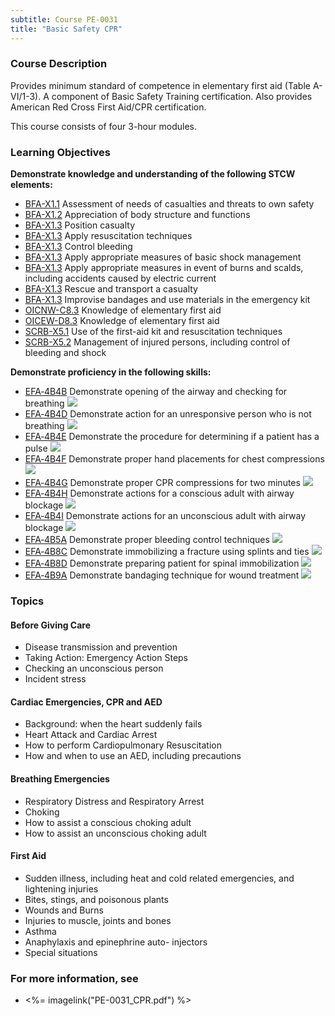```yaml
---
subtitle: Course PE-0031
title: "Basic Safety CPR"
---
```


### Course Description

Provides minimum standard of competence in elementary first aid (Table A-VI/1-3). A component of Basic Safety Training certification. Also provides American Red Cross First Aid/CPR certification.

This course consists of four 3-hour modules.


### Learning Objectives

**Demonstrate knowledge and understanding of the following STCW elements:**

* [BFA-X1.1]({{site.baseurl}}/tables/613.html#BFA-X1.1) Assessment of needs of casualties and threats to own safety
* [BFA-X1.2]({{site.baseurl}}/tables/613.html#BFA-X1.2) Appreciation of body structure and functions
* [BFA-X1.3]({{site.baseurl}}/tables/613.html#BFA-X1.3) Position casualty 
* [BFA-X1.3]({{site.baseurl}}/tables/613.html#BFA-X1.3) Apply resuscitation techniques 
* [BFA-X1.3]({{site.baseurl}}/tables/613.html#BFA-X1.3) Control bleeding
* [BFA-X1.3]({{site.baseurl}}/tables/613.html#BFA-X1.3) Apply appropriate measures of basic shock management
* [BFA-X1.3]({{site.baseurl}}/tables/613.html#BFA-X1.3) Apply appropriate measures in event of burns and scalds, including accidents caused by electric current
* [BFA-X1.3]({{site.baseurl}}/tables/613.html#BFA-X1.3) Rescue and transport a casualty
* [BFA-X1.3]({{site.baseurl}}/tables/613.html#BFA-X1.3) Improvise bandages and use materials in the emergency kit 
* [OICNW-C8.3]({{site.baseurl}}/tables/21.html#OICNW-C8.3) Knowledge of elementary first aid
* [OICEW-D8.3]({{site.baseurl}}/tables/31.html#OICEW-D8.3) Knowledge of elementary first aid
* [SCRB-X5.1]({{site.baseurl}}/tables/621.html#SCRB-X5.1) Use of the first-aid kit and resuscitation techniques
* [SCRB-X5.2]({{site.baseurl}}/tables/621.html#SCRB-X5.2) Management of injured persons, including control of bleeding and shock

**Demonstrate proficiency in the following skills:**

* [EFA‑4B4B](EFA-4B4B) Demonstrate opening of the airway and checking for breathing ![]({{site.baseurl}}/assets/images/new.jpg)
* [EFA‑4B4D](EFA-4B4D) Demonstrate action for an unresponsive person who is not breathing ![]({{site.baseurl}}/assets/images/new.jpg)
* [EFA‑4B4E](EFA-4B4E) Demonstrate the procedure for determining if a patient has a pulse ![]({{site.baseurl}}/assets/images/new.jpg)
* [EFA‑4B4F](EFA-4B4F) Demonstrate proper hand placements for chest compressions ![]({{site.baseurl}}/assets/images/new.jpg)
* [EFA‑4B4G](EFA-4B4G) Demonstrate proper CPR compressions for two minutes ![]({{site.baseurl}}/assets/images/new.jpg)
* [EFA‑4B4H](EFA-4B4H) Demonstrate actions for a conscious adult with airway blockage ![]({{site.baseurl}}/assets/images/new.jpg)
* [EFA‑4B4I](EFA-4B4I) Demonstrate actions for an unconscious adult with airway blockage ![]({{site.baseurl}}/assets/images/new.jpg)
* [EFA‑4B5A](EFA-4B5A) Demonstrate proper bleeding control techniques ![]({{site.baseurl}}/assets/images/new.jpg)
* [EFA‑4B8C](EFA-4B8C) Demonstrate immobilizing a fracture using splints and ties ![]({{site.baseurl}}/assets/images/new.jpg)
* [EFA‑4B8D](EFA-4B8D) Demonstrate preparing patient for spinal immobilization ![]({{site.baseurl}}/assets/images/new.jpg)
* [EFA‑4B9A](EFA-4B9A) Demonstrate bandaging technique for wound treatment ![]({{site.baseurl}}/assets/images/new.jpg)

### Topics

#### Before Giving Care

* Disease transmission and prevention
* Taking Action: Emergency Action Steps
* Checking an unconscious person
* Incident stress

#### Cardiac Emergencies, CPR and AED

* Background: when the heart suddenly fails
* Heart Attack and Cardiac Arrest
* How to perform Cardiopulmonary Resuscitation
* How and when to use an AED, including precautions

#### Breathing Emergencies

* Respiratory Distress and Respiratory Arrest
* Choking
* How to assist a conscious choking adult
* How to assist an unconscious choking adult

#### First Aid

* Sudden illness, including heat and cold related emergencies, and lightening injuries
* Bites, stings, and poisonous plants
* Wounds and Burns
* Injuries to muscle, joints and bones
* Asthma
* Anaphylaxis and epinephrine auto- injectors
* Special situations


### For more information, see 

* <%= imagelink("PE-0031_CPR.pdf") %> 



